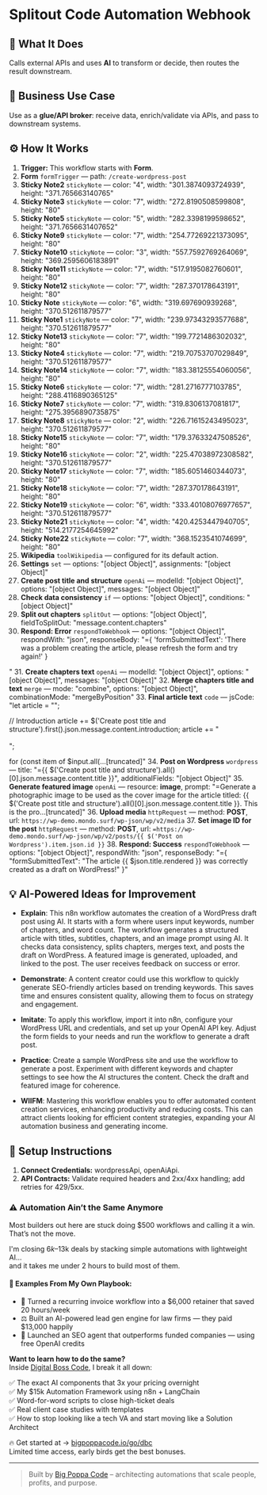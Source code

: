 # Splitout Code Automation Webhook
## 🚀 What It Does
Calls external APIs and uses **AI** to transform or decide, then routes the result downstream.

## 💼 Business Use Case
Use as a **glue/API broker**: receive data, enrich/validate via APIs, and pass to downstream systems.

## ⚙️ How It Works
1. **Trigger:** This workflow starts with **Form**.
2. **Form** `formTrigger` — path: `/create-wordpress-post`
3. **Sticky Note2** `stickyNote` — color: "4", width: "301.3874093724939", height: "371.765663140765"
4. **Sticky Note3** `stickyNote` — color: "7", width: "272.8190508599808", height: "80"
5. **Sticky Note5** `stickyNote` — color: "5", width: "282.3398199598652", height: "371.7656631407652"
6. **Sticky Note9** `stickyNote` — color: "7", width: "254.77269221373095", height: "80"
7. **Sticky Note10** `stickyNote` — color: "3", width: "557.7592769264069", height: "369.2595606183891"
8. **Sticky Note11** `stickyNote` — color: "7", width: "517.9195082760601", height: "80"
9. **Sticky Note12** `stickyNote` — color: "7", width: "287.370178643191", height: "80"
10. **Sticky Note** `stickyNote` — color: "6", width: "319.697690939268", height: "370.512611879577"
11. **Sticky Note1** `stickyNote` — color: "7", width: "239.97343293577688", height: "370.512611879577"
12. **Sticky Note13** `stickyNote` — color: "7", width: "199.7721486302032", height: "80"
13. **Sticky Note4** `stickyNote` — color: "7", width: "219.70753707029849", height: "370.512611879577"
14. **Sticky Note14** `stickyNote` — color: "7", width: "183.38125554060056", height: "80"
15. **Sticky Note6** `stickyNote` — color: "7", width: "281.2716777103785", height: "288.4116890365125"
16. **Sticky Note7** `stickyNote` — color: "7", width: "319.8306137081817", height: "275.3956890735875"
17. **Sticky Note8** `stickyNote` — color: "2", width: "226.71615243495023", height: "370.512611879577"
18. **Sticky Note15** `stickyNote` — color: "7", width: "179.37633247508526", height: "80"
19. **Sticky Note16** `stickyNote` — color: "2", width: "225.47038972308582", height: "370.512611879577"
20. **Sticky Note17** `stickyNote` — color: "7", width: "185.6051460344073", height: "80"
21. **Sticky Note18** `stickyNote` — color: "7", width: "287.370178643191", height: "80"
22. **Sticky Note19** `stickyNote` — color: "6", width: "333.40108076977657", height: "370.512611879577"
23. **Sticky Note21** `stickyNote` — color: "4", width: "420.4253447940705", height: "514.2177254645992"
24. **Sticky Note22** `stickyNote` — color: "7", width: "368.1523541074699", height: "80"
25. **Wikipedia** `toolWikipedia` — configured for its default action.
26. **Settings** `set` — options: "[object Object]", assignments: "[object Object]"
27. **Create post title and structure** `openAi` — modelId: "[object Object]", options: "[object Object]", messages: "[object Object]"
28. **Check data consistency** `if` — options: "[object Object]", conditions: "[object Object]"
29. **Split out chapters** `splitOut` — options: "[object Object]", fieldToSplitOut: "message.content.chapters"
30. **Respond: Error** `respondToWebhook` — options: "[object Object]", respondWith: "json", responseBody: "={
 'formSubmittedText': 'There was a problem creating the article, please refresh the form and try again!'
}

"
31. **Create chapters text** `openAi` — modelId: "[object Object]", options: "[object Object]", messages: "[object Object]"
32. **Merge chapters title and text** `merge` — mode: "combine", options: "[object Object]", combinationMode: "mergeByPosition"
33. **Final article text** `code` — jsCode: "let article = "";

// Introduction
article += $('Create post title and structure').first().json.message.content.introduction;
article += "<br><br>";

for (const item of $input.all(…[truncated]"
34. **Post on Wordpress** `wordpress` — title: "={{ $('Create post title and structure').all()[0].json.message.content.title }}", additionalFields: "[object Object]"
35. **Generate featured image** `openAi` — resource: **image**, prompt: "=Generate a photographic image to be used as the cover image for the article titled: {{ $('Create post title and structure').all()[0].json.message.content.title }}. This is the pro…[truncated]"
36. **Upload media** `httpRequest` — method: **POST**, url: `https://wp-demo.mondo.surf/wp-json/wp/v2/media`
37. **Set image ID for the post** `httpRequest` — method: **POST**, url: `=https://wp-demo.mondo.surf/wp-json/wp/v2/posts/{{ $('Post on Wordpress').item.json.id }}`
38. **Respond: Success** `respondToWebhook` — options: "[object Object]", respondWith: "json", responseBody: "={
 "formSubmittedText": "The article {{ $json.title.rendered }} was correctly created as a draft on WordPress!"
}"

## 💡 AI-Powered Ideas for Improvement
- **Explain**: This n8n workflow automates the creation of a WordPress draft post using AI. It starts with a form where users input keywords, number of chapters, and word count. The workflow generates a structured article with titles, subtitles, chapters, and an image prompt using AI. It checks data consistency, splits chapters, merges text, and posts the draft on WordPress. A featured image is generated, uploaded, and linked to the post. The user receives feedback on success or error.

- **Demonstrate**: A content creator could use this workflow to quickly generate SEO-friendly articles based on trending keywords. This saves time and ensures consistent quality, allowing them to focus on strategy and engagement.

- **Imitate**: To apply this workflow, import it into n8n, configure your WordPress URL and credentials, and set up your OpenAI API key. Adjust the form fields to your needs and run the workflow to generate a draft post.

- **Practice**: Create a sample WordPress site and use the workflow to generate a post. Experiment with different keywords and chapter settings to see how the AI structures the content. Check the draft and featured image for coherence.

- **WIIFM**: Mastering this workflow enables you to offer automated content creation services, enhancing productivity and reducing costs. This can attract clients looking for efficient content strategies, expanding your AI automation business and generating income.

## 🔧 Setup Instructions
1. **Connect Credentials:** wordpressApi, openAiApi.
2. **API Contracts:** Validate required headers and 2xx/4xx handling; add retries for 429/5xx.

### ⚠️ Automation Ain’t the Same Anymore

Most builders out here are stuck doing $500 workflows and calling it a win.  
That’s not the move.  

I'm closing $6k–$13k deals by stacking simple automations with lightweight AI...  
and it takes me under 2 hours to build most of them.

#### 🧠 Examples From My Own Playbook:
- 🔁 Turned a recurring invoice workflow into a $6,000 retainer that saved 20 hours/week  
- ⚖️ Built an AI-powered lead gen engine for law firms — they paid $13,000 happily  
- 🚀 Launched an SEO agent that outperforms funded companies — using free OpenAI credits  

**Want to learn how to do the same?**  
Inside [Digital Boss Code](https://bigpoppacode.io/go/dbc), I break it all down:

✅ The exact AI components that 3x your pricing overnight  
✅ My $15k Automation Framework using n8n + LangChain  
✅ Word-for-word scripts to close high-ticket deals  
✅ Real client case studies with templates  
✅ How to stop looking like a tech VA and start moving like a Solution Architect  

🔥 Get started at → [bigpoppacode.io/go/dbc](https://bigpoppacode.io/go/dbc)  
Limited time access, early birds get the best bonuses.

---
> Built by [Big Poppa Code](https://bigpoppacode.io) – architecting automations that scale people, profits, and purpose.
